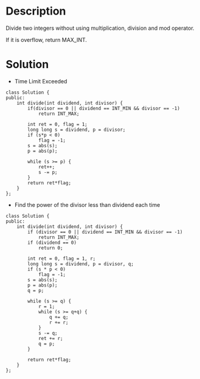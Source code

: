 # Description

Divide two integers without using multiplication, division and mod operator.

If it is overflow, return MAX_INT.

# Solution

- Time Limit Exceeded 
```
class Solution {
public:
    int divide(int dividend, int divisor) {
        if(divisor == 0 || dividend == INT_MIN && divisor == -1)
            return INT_MAX;
       
        int ret = 0, flag = 1;
        long long s = dividend, p = divisor;
        if (s*p < 0)
            flag = -1;
        s = abs(s);
        p = abs(p);
        
        while (s >= p) {
            ret++;
            s -= p;
        }
        return ret*flag;
    }
};
```

- Find the power of the divisor less than dividend each time
```
class Solution {
public:
    int divide(int dividend, int divisor) {
        if (divisor == 0 || dividend == INT_MIN && divisor == -1)
            return INT_MAX;
        if (dividend == 0)
            return 0;

        int ret = 0, flag = 1, r;
        long long s = dividend, p = divisor, q;
        if (s * p < 0)
            flag = -1;
        s = abs(s);
        p = abs(p);
        q = p;
        
        while (s >= q) {
            r = 1;
            while (s >= q+q) {
                q += q;
                r += r;
            }
            s -= q;
            ret += r;
            q = p;
        }
        
        return ret*flag;
    }
};
```
